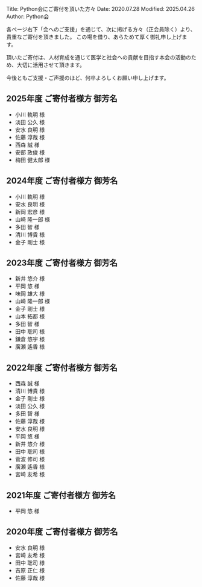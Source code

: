 Title: Python会にご寄付を頂いた方々
Date: 2020.07.28
Modified: 2025.04.26
Author: Python会

各ページ右下「会へのご支援」を通じて、次に掲げる方々（正会員除く）より、貴重なご寄付を頂きました。
この場を借り、あらためて厚く御礼申し上げます。

頂いたご寄付は、人材育成を通じて医学と社会への貢献を目指す本会の活動のため、大切に活用させて頂きます。

今後ともご支援・ご声援のほど、何卒よろしくお願い申し上げます。

## 2025年度 ご寄付者様方 御芳名

- <span class="donator-E4">小川 軌明 様</span>
- <span class="donator-E4">淡田 公久 様</span>
- <span class="donator-E4">安水 良明 様</span>
- <span class="donator-E4">佐藤 淳哉 様</span>
- <span class="donator-E4">西森 誠 様</span>
- <span class="donator-E4">安部 政俊 様</span>
- <span class="donator-E4">梅田 健太郎 様</span>

## 2024年度 ご寄付者様方 御芳名

- <span class="donator-E4">小川 軌明 様</span>
- <span class="donator-E4">安水 良明 様</span>
- <span class="donator-E4">新岡 宏彦 様</span>
- <span class="donator-E4">山崎 隆一郎 様</span>
- <span class="donator-E4">多田 智 様</span>
- <span class="donator-E4">清川 博貴 様</span>
- <span class="donator-E4">金子 剛士 様</span>


## 2023年度 ご寄付者様方 御芳名

- <span class="donator-E4">新井 悠介 様</span>
- <span class="donator-E4">平岡 悠 様</span>
- <span class="donator-E4">味岡 雄大 様</span>
- <span class="donator-E4">山崎 隆一郎 様</span>
- <span class="donator-E4">金子 剛士 様</span>
- <span class="donator-E4">山本 拓都 様</span>
- <span class="donator-E4">多田 智 様</span>
- <span class="donator-E4">田中 聡司 様</span>
- <span class="donator-E4">鎌倉 悠宇 様</span>
- <span class="donator-E4">廣瀬 遙香 様</span>

## 2022年度 ご寄付者様方 御芳名

- <span class="donator-E4">西森 誠 様</span>
- <span class="donator-E4">清川 博貴 様</span>
- <span class="donator-E4">金子 剛士 様</span>
- <span class="donator-E4">淡田 公久 様</span>
- <span class="donator-E4">多田 智 様</span>
- <span class="donator-E4">佐藤 淳哉 様</span>
- <span class="donator-E4">安水 良明 様</span>
- <span class="donator-E4">平岡 悠 様</span>
- <span class="donator-E4">新井 悠介 様</span>
- <span class="donator-E4">田中 聡司 様</span>
- <span class="donator-E4">菅波 修司 様</span> 
- <span class="donator-E4">廣瀬 遙香 様</span> 
- <span class="donator-E4">宮崎 友希 様</span>

## 2021年度 ご寄付者様方 御芳名

- <span class="donator-E4">平岡 悠 様</span>

## 2020年度 ご寄付者様方 御芳名

- <span class="donator-E4">安水 良明 様</span>
- <span class="donator-E4">宮崎 友希 様</span>
- <span class="donator-E4">田中 聡司 様</span>
- <span class="donator-E4">吉原 正仁 様</span>
- <span class="donator-E4">佐藤 淳哉 様</span>

